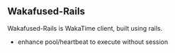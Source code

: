Wakafused-Rails
---

Wakafused-Rails is WakaTime client, built using rails.

 - enhance pool/heartbeat to execute without session
